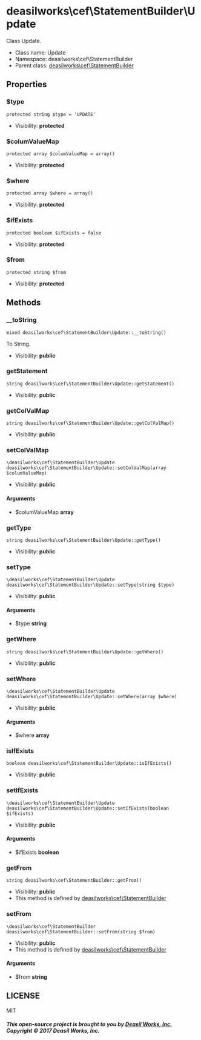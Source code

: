 deasilworks\cef\StatementBuilder\Update
===============

Class Update.




* Class name: Update
* Namespace: deasilworks\cef\StatementBuilder
* Parent class: [deasilworks\cef\StatementBuilder](deasilworks-cef-StatementBuilder.md)





Properties
----------


### $type

    protected string $type = 'UPDATE'





* Visibility: **protected**


### $columValueMap

    protected array $columValueMap = array()





* Visibility: **protected**


### $where

    protected array $where = array()





* Visibility: **protected**


### $ifExists

    protected boolean $ifExists = false





* Visibility: **protected**


### $from

    protected string $from





* Visibility: **protected**


Methods
-------


### __toString

    mixed deasilworks\cef\StatementBuilder\Update::__toString()

To String.



* Visibility: **public**




### getStatement

    string deasilworks\cef\StatementBuilder\Update::getStatement()





* Visibility: **public**




### getColValMap

    string deasilworks\cef\StatementBuilder\Update::getColValMap()





* Visibility: **public**




### setColValMap

    \deasilworks\cef\StatementBuilder\Update deasilworks\cef\StatementBuilder\Update::setColValMap(array $columValueMap)





* Visibility: **public**


#### Arguments
* $columValueMap **array**



### getType

    string deasilworks\cef\StatementBuilder\Update::getType()





* Visibility: **public**




### setType

    \deasilworks\cef\StatementBuilder\Update deasilworks\cef\StatementBuilder\Update::setType(string $type)





* Visibility: **public**


#### Arguments
* $type **string**



### getWhere

    string deasilworks\cef\StatementBuilder\Update::getWhere()





* Visibility: **public**




### setWhere

    \deasilworks\cef\StatementBuilder\Update deasilworks\cef\StatementBuilder\Update::setWhere(array $where)





* Visibility: **public**


#### Arguments
* $where **array**



### isIfExists

    boolean deasilworks\cef\StatementBuilder\Update::isIfExists()





* Visibility: **public**




### setIfExists

    \deasilworks\cef\StatementBuilder\Update deasilworks\cef\StatementBuilder\Update::setIfExists(boolean $ifExists)





* Visibility: **public**


#### Arguments
* $ifExists **boolean**



### getFrom

    string deasilworks\cef\StatementBuilder::getFrom()





* Visibility: **public**
* This method is defined by [deasilworks\cef\StatementBuilder](deasilworks-cef-StatementBuilder.md)




### setFrom

    \deasilworks\cef\StatementBuilder deasilworks\cef\StatementBuilder::setFrom(string $from)





* Visibility: **public**
* This method is defined by [deasilworks\cef\StatementBuilder](deasilworks-cef-StatementBuilder.md)


#### Arguments
* $from **string**



## LICENSE

MIT

##### This open-source project is brought to you by [Deasil Works, Inc.](http://deasil.works/) Copyright &copy; 2017 Deasil Works, Inc.
